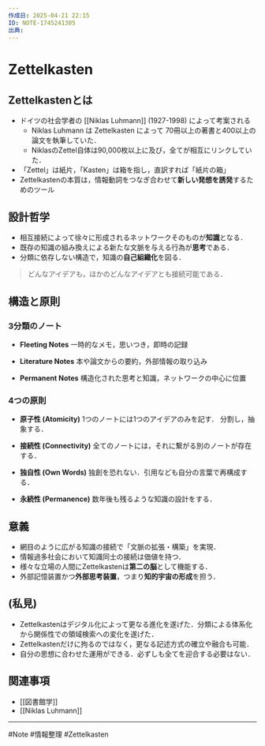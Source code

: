 ```yaml
---
作成日: 2025-04-21 22:15
ID: NOTE-1745241305
出典:
---
```


# Zettelkasten

## Zettelkastenとは

- ドイツの社会学者の [[Niklas Luhmann]] (1927-1998) によって考案される 
	- Niklas Luhmann は Zettelkasten によって 70冊以上の著書と400以上の論文を執筆していた．
	- NiklasのZettel自体は90,000枚以上に及び，全てが相互にリンクしていた．
- 「Zettel」は紙片，「Kasten」は箱を指し，直訳すれば「紙片の箱」
- Zettelkastenの本質は，情報動詞をつなぎ合わせて**新しい発想を誘発**するためのツール
## 設計哲学

- 相互接続によって徐々に形成されるネットワークそのものが**知識**となる．
- 既存の知識の組み換えによる新たな文脈を与える行為が**思考**である．
- 分類に依存しない構造で，知識の**自己組織化**を図る．

> どんなアイデアも，ほかのどんなアイデアとも接続可能である．

## 構造と原則

### 3分類のノート

- **Fleeting Notes**
	一時的なメモ，思いつき，即時の記録

- **Literature Notes**
	本や論文からの要約，外部情報の取り込み

- **Permanent Notes**
	構造化された思考と知識，ネットワークの中心に位置
### 4つの原則

- **原子性 (Atomicity)**
	1つのノートには1つのアイデアのみを記す．
	分割し，抽象する．

- **接続性 (Connectivity)**
	全てのノートには，それに繋がる別のノートが存在する．

- **独自性 (Own Words)**
	独創を恐れない．引用なども自分の言葉で再構成する．

- **永続性 (Permanence)**
	数年後も残るような知識の設計をする．

## 意義

- 網目のように広がる知識の接続で「文脈の拡張・構築」を実現．
- 情報過多社会において知識同士の接続は価値を持つ．
- 様々な立場の人間にZettelkastenは**第二の脳**として機能する．
- 外部記憶装置かつ**外部思考装置**，つまり**知的宇宙の形成**を担う．

## (私見)

- Zettelkastenはデジタル化によって更なる進化を遂げた．分類による体系化から関係性での領域検索への変化を遂げた．
- Zettelkastenだけに拘るのではなく，更なる記述方式の確立や融合も可能．
- 自分の思想に合わせた運用ができる．必ずしも全てを迎合する必要はない．

## 関連事項

- [[図書館学]]
- [[Niklas Luhmann]]

---
#Note #情報整理 #Zettelkasten 